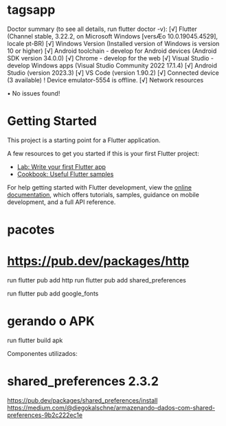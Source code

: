 # tagsapp

Doctor summary (to see all details, run flutter doctor -v):
[√] Flutter (Channel stable, 3.22.2, on Microsoft Windows [versÆo 10.0.19045.4529], locale pt-BR)
[√] Windows Version (Installed version of Windows is version 10 or higher)
[√] Android toolchain - develop for Android devices (Android SDK version 34.0.0)
[√] Chrome - develop for the web
[√] Visual Studio - develop Windows apps (Visual Studio Community 2022 17.1.4)
[√] Android Studio (version 2023.3)
[√] VS Code (version 1.90.2)
[√] Connected device (3 available)
    ! Device emulator-5554 is offline.
[√] Network resources

• No issues found!

# Getting Started
This project is a starting point for a Flutter application.

A few resources to get you started if this is your first Flutter project:
- [Lab: Write your first Flutter app](https://docs.flutter.dev/get-started/codelab)
- [Cookbook: Useful Flutter samples](https://docs.flutter.dev/cookbook)

For help getting started with Flutter development, view the
[online documentation](https://docs.flutter.dev/), which offers tutorials,
samples, guidance on mobile development, and a full API reference.

# pacotes
# https://pub.dev/packages/http
run flutter pub add http
run flutter pub add shared_preferences

run flutter pub add google_fonts



# gerando o APK 
run flutter build apk


Componentes utilizados: 
# shared_preferences 2.3.2 
https://pub.dev/packages/shared_preferences/install
https://medium.com/@diegokalschne/armazenando-dados-com-shared-preferences-9b2c222ec1e



